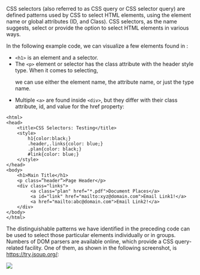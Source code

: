 CSS selectors (also referred to as CSS query or CSS selector query) are defined patterns used by CSS to select HTML elements, using the element name or global attributes (ID, and Class). CSS selectors, as the name suggests, select or provide the option to select HTML elements in various ways.

In the following example code, we can visualize a few elements found in <body>:

- `<h1>` is an element and a selector.
- The `<p>` element or selector has the class attribute with the header style type. When it comes to selecting, <p> we can use either the element name, the attribute name, or just the type name.
- Multiple `<a>` are found inside `<div>`, but they differ with their class attribute, id, and value for the href property:


```
<html>
<head>
    <title>CSS Selectors: Testing</title>
    <style>
        h1{color:black;}
        .header,.links{color: blue;}
        .plan{color: black;}
        #link{color: blue;}
    </style>
</head>
<body>
    <h1>Main Title</h1>
    <p class=”header”>Page Header</p>
    <div class="links">
         <a class="plan" href="*.pdf">Document Places</a>
         <a id="link" href="mailto:xyz@domain.com">Email Link1!</a>
         <a href="mailto:abc@domain.com">Email Link2!</a>    
    </div>
</body>
</html>

```

The distinguishable patterns we have identified in the preceding code can be used to select those particular elements individually or in groups. Numbers of DOM parsers are available online, which provide a CSS query-related facility. One of them, as shown in the following screenshot, is https://try.jsoup.org/:


![](https://github.com/fenago/katacoda-scenarios/raw/master/web-scraping-with-python/chapter-03-01/steps/8/1.png)
